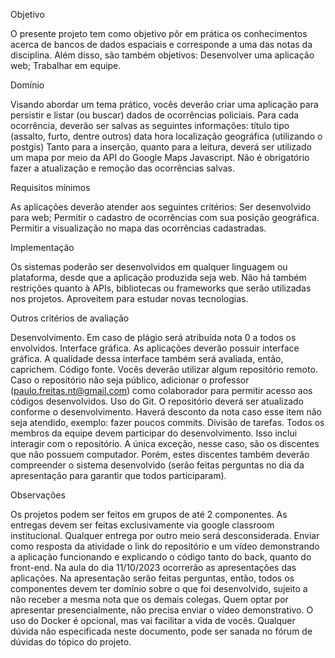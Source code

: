 Objetivo

O presente projeto tem como objetivo pôr em prática os conhecimentos acerca de bancos de dados espaciais e corresponde a uma das notas da disciplina. Além disso, são também objetivos:
Desenvolver uma aplicação web;
Trabalhar em equipe.

Domínio

Visando abordar um tema prático, vocês deverão criar uma aplicação para persistir e listar (ou buscar) dados de ocorrências policiais. Para cada ocorrência, deverão ser salvas as seguintes informações:
título
tipo (assalto, furto, dentre outros)
data
hora
localização geográfica (utilizando o postgis)
Tanto para a inserção, quanto para a leitura, deverá ser utilizado um mapa por meio da API do Google Maps Javascript. Não é obrigatório fazer a atualização e remoção das ocorrências salvas.

Requisitos mínimos

As aplicações deverão atender aos seguintes critérios:
Ser desenvolvido para web;
Permitir o cadastro de ocorrências com sua posição geográfica.
Permitir a visualização no mapa das ocorrências cadastradas.
 
Implementação

Os sistemas poderão ser desenvolvidos em qualquer linguagem ou plataforma, desde que a aplicação produzida seja web. Não há também restrições quanto à APIs, bibliotecas ou frameworks que serão utilizadas nos projetos. Aproveitem para estudar novas tecnologias.


Outros critérios de avaliação

Desenvolvimento. Em caso de plágio será atribuída nota 0 a todos os envolvidos.
Interface gráfica. As aplicações deverão possuir interface gráfica. A qualidade dessa interface também será avaliada, então, caprichem.
Código fonte. Vocês deverão utilizar algum repositório remoto. Caso o repositório não seja público, adicionar o professor (paulo.freitas.nt@gmail.com) como colaborador para permitir acesso aos códigos desenvolvidos.
Uso do Git. O repositório deverá ser atualizado conforme o desenvolvimento. Haverá desconto da nota caso esse item não seja atendido, exemplo: fazer poucos commits.
Divisão de tarefas. Todos os membros da equipe devem participar do desenvolvimento. Isso inclui interagir com o repositório. A única exceção, nesse caso, são os discentes que não possuem computador. Porém, estes discentes também deverão compreender o sistema desenvolvido (serão feitas perguntas no dia da apresentação para garantir que todos participaram).

Observações

Os projetos podem ser feitos em grupos de até 2 componentes. 
As entregas devem ser feitas exclusivamente via google classroom institucional. Qualquer entrega por outro meio será desconsiderada. Enviar como resposta da atividade o link do repositório e um vídeo demonstrando a aplicação funcionando e explicando o código tanto do back, quanto do front-end.
Na aula do dia 11/10/2023 ocorrerão as apresentações das aplicações. Na apresentação serão feitas perguntas, então, todos os componentes devem ter domínio sobre o que foi desenvolvido, sujeito a não receber a mesma nota que os demais colegas. Quem optar por apresentar presencialmente, não precisa enviar o vídeo demonstrativo.
O uso do Docker é opcional, mas vai facilitar a vida de vocês.
Qualquer dúvida não especificada neste documento, pode ser sanada no fórum de dúvidas do tópico do projeto.

